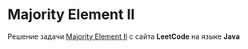 # Majority Element II
Решение задачи [Majority Element II](https://leetcode.com/problems/majority-element-ii) c сайта **LeetCode** на языке **Java**